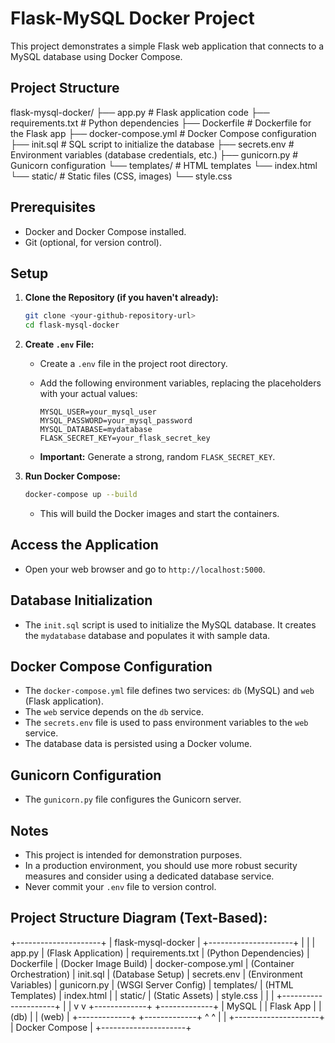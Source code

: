 # Flask-MySQL Docker Project

This project demonstrates a simple Flask web application that connects to a MySQL database using Docker Compose.

## Project Structure

flask-mysql-docker/
├── app.py           # Flask application code
├── requirements.txt # Python dependencies
├── Dockerfile       # Dockerfile for the Flask app
├── docker-compose.yml # Docker Compose configuration
├── init.sql         # SQL script to initialize the database
├── secrets.env      # Environment variables (database credentials, etc.)
├── gunicorn.py      # Gunicorn configuration
└── templates/       # HTML templates
└── index.html
└── static/          # Static files (CSS, images)
└── style.css


## Prerequisites

* Docker and Docker Compose installed.
* Git (optional, for version control).

## Setup

1.  **Clone the Repository (if you haven't already):**

    ```bash
    git clone <your-github-repository-url>
    cd flask-mysql-docker
    ```

2.  **Create `.env` File:**

    * Create a `.env` file in the project root directory.
    * Add the following environment variables, replacing the placeholders with your actual values:

        ```
        MYSQL_USER=your_mysql_user
        MYSQL_PASSWORD=your_mysql_password
        MYSQL_DATABASE=mydatabase
        FLASK_SECRET_KEY=your_flask_secret_key
        ```

    * **Important:** Generate a strong, random `FLASK_SECRET_KEY`.

3.  **Run Docker Compose:**

    ```bash
    docker-compose up --build
    ```

    * This will build the Docker images and start the containers.

## Access the Application

* Open your web browser and go to `http://localhost:5000`.

## Database Initialization

* The `init.sql` script is used to initialize the MySQL database. It creates the `mydatabase` database and populates it with sample data.

## Docker Compose Configuration

* The `docker-compose.yml` file defines two services: `db` (MySQL) and `web` (Flask application).
* The `web` service depends on the `db` service.
* The `secrets.env` file is used to pass environment variables to the `web` service.
* The database data is persisted using a Docker volume.

## Gunicorn Configuration

* The `gunicorn.py` file configures the Gunicorn server.

## Notes

* This project is intended for demonstration purposes.
* In a production environment, you should use more robust security measures and consider using a dedicated database service.
* Never commit your `.env` file to version control.

## Project Structure Diagram (Text-Based):

+---------------------+
| flask-mysql-docker  |
+---------------------+
|                     |
|  app.py             |  (Flask Application)
|  requirements.txt    |  (Python Dependencies)
|  Dockerfile          |  (Docker Image Build)
|  docker-compose.yml  |  (Container Orchestration)
|  init.sql            |  (Database Setup)
|  secrets.env         |  (Environment Variables)
|  gunicorn.py         |  (WSGI Server Config)
|  templates/          |  (HTML Templates)
|    index.html        |
|  static/             |  (Static Assets)
|    style.css         |
|                     |
+---------------------+
|            |
v            v
+-------------+  +-------------+
| MySQL       |  | Flask App   |
| (db)        |  | (web)       |
+-------------+  +-------------+
^            ^
|            |
+---------------------+
| Docker Compose      |
+---------------------+
